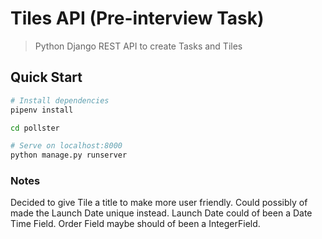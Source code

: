 # Tiles API (Pre-interview Task)

> Python Django REST API to create Tasks and Tiles

## Quick Start

``` bash
# Install dependencies
pipenv install

cd pollster

# Serve on localhost:8000
python manage.py runserver
```
### Notes
Decided to give Tile a title to make more user friendly. 
Could possibly of made the Launch Date unique instead.
Launch Date could of been a Date Time Field.
Order Field maybe should of been a IntegerField.



